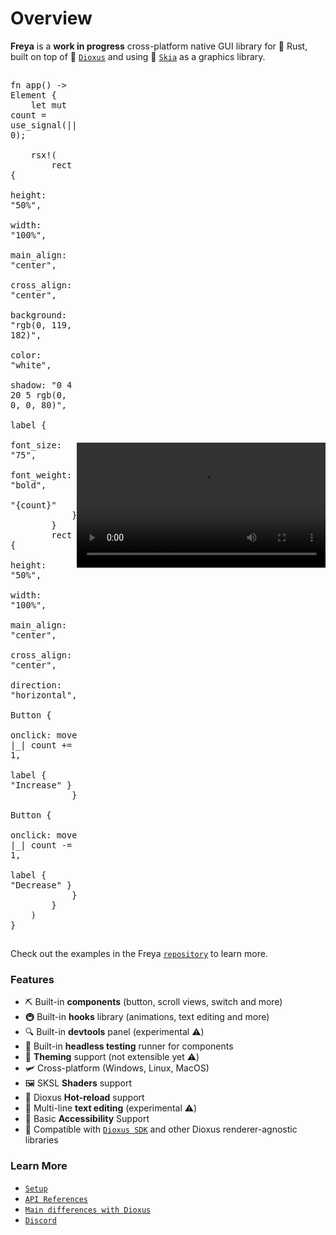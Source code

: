 # Overview

**Freya** is a **work in progress** cross-platform native GUI library for 🦀
Rust, built on top of 🧬 [`Dioxus`](https://dioxuslabs.com) and using 🎨
[`Skia`](https://skia.org/) as a graphics library.

<table>
<tr>
<td style="border:hidden; padding: 0;">

```rust, no_run
fn app() -> Element {
    let mut count = use_signal(|| 0);

    rsx!(
        rect {
            height: "50%",
            width: "100%",
            main_align: "center",
            cross_align: "center",
            background: "rgb(0, 119, 182)",
            color: "white",
            shadow: "0 4 20 5 rgb(0, 0, 0, 80)",
            label {
                font_size: "75",
                font_weight: "bold",
                "{count}"
            }
        }
        rect {
            height: "50%",
            width: "100%",
            main_align: "center",
            cross_align: "center",
            direction: "horizontal",
            Button {
                onclick: move |_| count += 1,
                label { "Increase" }
            }
            Button {
                onclick: move |_| count -= 1,
                label { "Decrease" }
            }
        }
    )
}
```

</td>
<td style="border:hidden; padding: 0;">
<video width="400" loop autoplay>
  <source src="https://freyaui.dev/demo.mp4" type="video/mp4" />
</video>
</td>
</table>

Check out the examples in the Freya
[`repository`](https://github.com/marc2332/freya/tree/main/examples) to learn
more.

### Features

-   ⛏️ Built-in **components** (button, scroll views, switch and more)
-   🚇 Built-in **hooks** library (animations, text editing and more)
-   🔍 Built-in **devtools** panel (experimental ⚠️)
-   🧰 Built-in **headless testing** runner for components
-   🎨 **Theming** support (not extensible yet ⚠️)
-   🛩️ Cross-platform (Windows, Linux, MacOS)
-   🖼️ SKSL **Shaders** support
-   🔄️ Dioxus **Hot-reload** support
-   📒 Multi-line **text editing** (experimental ⚠️)
-   🦾 Basic **Accessibility** Support
-   🧩 Compatible with [`Dioxus SDK`](https://github.com/DioxusLabs/sdk) and other
    Dioxus renderer-agnostic libraries

### Learn More

-   [`Setup`](./setup.html)
-   [`API References`](https://docs.rs/freya/latest/freya/)
-   [`Main differences with Dioxus`](./differences_with_dioxus.html)
-   [`Discord`](https://discord.gg/sYejxCdewG)
